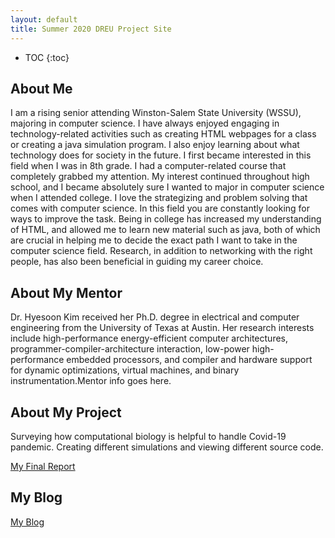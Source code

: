 ```yaml
---
layout: default
title: Summer 2020 DREU Project Site
---
```


* TOC
{:toc}

## About Me

I am a rising senior attending Winston-Salem State University (WSSU), majoring in computer science. I have always enjoyed engaging in technology-related activities such as creating HTML webpages for a class or creating a java simulation program. I also enjoy learning about what technology does for society in the future. I first became interested in this field when I was in 8th grade. I had a computer-related course that completely grabbed my attention. My interest continued throughout high school, and I became absolutely sure I wanted to major in computer science when I attended college. I love the strategizing and problem solving that comes with computer science. In this field you are constantly looking for ways to improve the task. Being in college has increased my understanding of HTML, and allowed me to learn new material such as java, both of which are crucial in helping me to decide the exact path I want to take in the computer science field. Research, in addition to networking with the right people, has also been beneficial in guiding my career choice. 

## About My Mentor
Dr. Hyesoon Kim received her Ph.D. degree in electrical and computer engineering from the University of Texas at Austin. Her research interests include high-performance energy-efficient computer architectures, programmer-compiler-architecture interaction, low-power high-performance embedded processors, and compiler and hardware support for dynamic optimizations, virtual machines, and binary instrumentation.Mentor info goes here.

## About My Project
Surveying how computational biology is helpful to handle Covid-19 pandemic. Creating different simulations and viewing different source code.


[My Final Report](files/finalreport.pdf)

## My Blog

[My Blog](blog.html)
